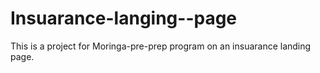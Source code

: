 # Insuarance-langing--page
This is a project for Moringa-pre-prep program on an insuarance landing page.
